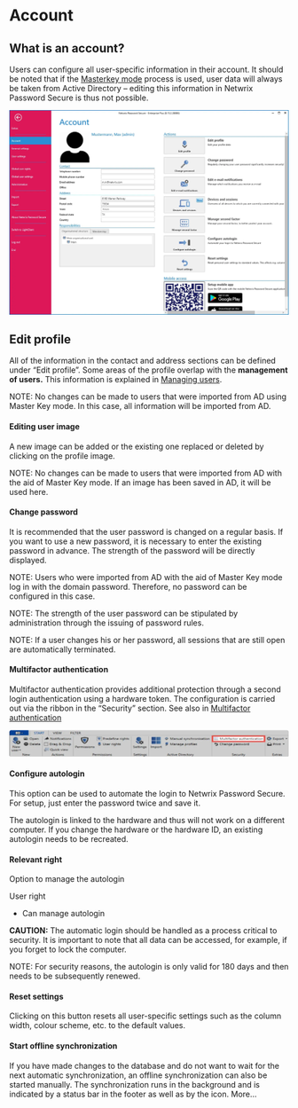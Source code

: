 # Account

## What is an account?

Users can configure all user-specific information in their account. It should be noted that if the
[Masterkey mode](../../clientmodule/organisationalstructures/directoryservices/activedirectorylink/masterkey_mode.md)
process is used, user data will always be taken from Active Directory – editing this information in
Netwrix Password Secure is thus not possible.

![account](../../../../../../../../static/img/product_docs/passwordsecure/passwordsecure/configuration/advanced_view/mainmenu/account/installation_with_parameters_123-ewn.webp)

## Edit profile

All of the information in the contact and address sections can be defined under “Edit profile”. Some
areas of the profile overlap with the **management of users.** This information is explained in
[Managing users](../../clientmodule/organisationalstructures/managingusers/managing_users.md).

NOTE: No changes can be made to users that were imported from AD using Master Key mode. In this
case, all information will be imported from AD.

#### Editing user image

A new image can be added or the existing one replaced or deleted by clicking on the profile image.

NOTE: No changes can be made to users that were imported from AD with the aid of Master Key mode. If
an image has been saved in AD, it will be used here.

#### Change password

It is recommended that the user password is changed on a regular basis. If you want to use a new
password, it is necessary to enter the existing password in advance. The strength of the password
will be directly displayed.

NOTE: Users who were imported from AD with the aid of Master Key mode log in with the domain
password. Therefore, no password can be configured in this case.

NOTE: The strength of the user password can be stipulated by administration through the issuing of
password rules.

NOTE: If a user changes his or her password, all sessions that are still open are automatically
terminated.

#### Multifactor authentication

Multifactor authentication provides additional protection through a second login authentication
using a hardware token. The configuration is carried out via the ribbon in the “Security” section.
See also in
[Multifactor authentication](../../clientmodule/organisationalstructures/multifactorauthentication/multifactor_authentication.md)

![installation_with_parameters_124](../../../../../../../../static/img/product_docs/passwordsecure/passwordsecure/configuration/advanced_view/mainmenu/account/installation_with_parameters_124.webp)

#### Configure autologin

This option can be used to automate the login to Netwrix Password Secure. For setup, just enter the
password twice and save it.

The autologin is linked to the hardware and thus will not work on a different computer. If you
change the hardware or the hardware ID, an existing autologin needs to be recreated.

#### Relevant right

Option to manage the autologin

User right

- Can manage autologin

**CAUTION:** The automatic login should be handled as a process critical to security. It is
important to note that all data can be accessed, for example, if you forget to lock the computer.

NOTE: For security reasons, the autologin is only valid for 180 days and then needs to be
subsequently renewed.

#### Reset settings

Clicking on this button resets all user-specific settings such as the column width, colour scheme,
etc. to the default values.

#### Start offline synchronization

If you have made changes to the database and do not want to wait for the next automatic
synchronization, an offline synchronization can also be started manually. The synchronization runs
in the background and is indicated by a status bar in the footer as well as by the icon. More…
